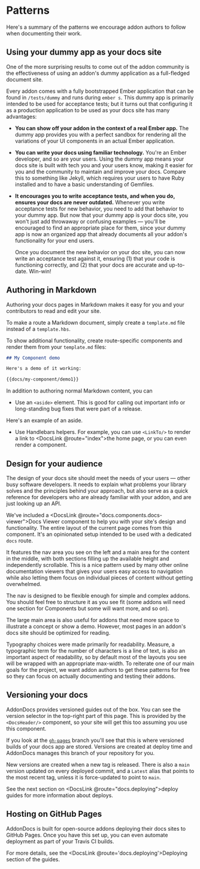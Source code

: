 # Patterns

Here's a summary of the patterns we encourage addon authors to follow when documenting their work.

## Using your dummy app as your docs site

One of the more surprising results to come out of the addon community is the effectiveness of using an addon's dummy application as a full-fledged document site.

Every addon comes with a fully bootstrapped Ember application that can be found in `/tests/dummy` and runs during `ember s`. This dummy app is primarily intended to be used for acceptance tests; but it turns out that configuring it as a production application to be used as your docs site has many advantages:

- **You can show off your addon in the context of a real Ember app.** The dummy app provides you with a perfect sandbox for rendering all the variations of your UI components in an actual Ember application.

- **You can write your docs using familiar technology.** You're an Ember developer, and so are your users. Using the dummy app means your docs site is built with tech you and your users know, making it easier for you and the community to maintain and improve your docs. Compare this to something like Jekyll, which requires your users to have Ruby installed and to have a basic understanding of Gemfiles.

- **It encourages you to write acceptance tests, and when you do, ensures your docs are never outdated.** Whenever you write acceptance tests for new behavior, you need to add that behavior to your dummy app. But now that your dummy app is your docs site, you won't just add throwaway or confusing examples — you'll be encouraged to find an appropriate place for them, since your dummy app is now an organized app that already documents all your addon's functionality for your end users.

  Once you document the new behavior on your doc site, you can now write an acceptance test against it, ensuring (1) that your code is functioning correctly, and (2) that your docs are accurate and up-to-date. Win-win!

## Authoring in Markdown

Authoring your docs pages in Markdown makes it easy for you and your contributors to read and edit your site.

To make a route a Markdown document, simply create a `template.md` file instead of a `template.hbs`.

To show additional functionality, create route-specific components and render them from your `template.md` files:

```md
## My Component demo

Here's a demo of it working:

{{docs/my-component/demo1}}
```

In addition to authoring normal Markdown content, you can

- Use an `<aside>` element. This is good for calling out important info or long-standing bug fixes that were part of a release.

<aside>
  Here's an example of an aside.
</aside>

- Use Handlebars helpers. For example, you can use `<LinkTo/>` to render a link to <DocsLink @route="index">the home page</DocsLink>, or you can even render a component.

## Design for your audience

The design of your docs site should meet the needs of your users — other busy software developers. It needs to explain what problems your library solves and the principles behind your approach, but also serve as a quick reference for developers who are already familiar with your addon, and are just looking up an API.

We've included a <DocsLink @route="docs.components.docs-viewer">Docs Viewer</DocsLink>  component to help you with your site's design and functionality. The entire layout of the current page comes from this component. It's an opinionated setup intended to be used with a dedicated `docs` route.

It features the nav area you see on the left and a main area for the content in the middle, with both sections filling up the available height and independently scrollable. This is a nice pattern used by many other online documentation viewers that gives your users easy access to navigation while also letting them focus on individual pieces of content without getting overwhelmed.

The nav is designed to be flexible enough for simple and complex addons. You should feel free to structure it as you see fit (some addons will need one section for Components but some will want more, and so on).

The large main area is also useful for addons that need more space to illustrate a concept or show a demo. However, most pages in an addon's docs site should be optimized for reading.

Typography choices were made primarily for readability. Measure, a typographic term for the number of characters is a line of text, is also an important aspect of readability, so by default most of the layouts you see will be wrapped with an appropriate max-width. To reiterate one of our main goals for the project, we want addon authors to get these patterns for free so they can focus on actually documenting and testing their addons.

## Versioning your docs

AddonDocs provides versioned guides out of the box. You can see the version selector in the top-right part of this page. This is provided by the `<DocsHeader/>` component, so your site will get this too assuming you use this component.

If you look at the [`gh-pages`](https://github.com/ember-learn/ember-cli-addon-docs/tree/gh-pages) branch you'll see that this is where versioned builds of your docs app are stored. Versions are created at deploy time and AddonDocs manages this branch of your repository for you.

New versions are created when a new tag is released. There is also a `main` version updated on every deployed commit, and a `Latest` alias that points to the most recent tag, unless it is force-updated to point to `main`.

See the next section on <DocsLink @route="docs.deploying">deploy guides</DocsLink> for more information about deploys.

## Hosting on GitHub Pages

AddonDocs is built for open-source addons deploying their docs sites to GitHub Pages. Once you have this set up, you can even automate deployment as part of your Travis CI builds.

For more details, see the <DocsLink @route='docs.deploying'>Deploying</DocsLink> section of the guides.
